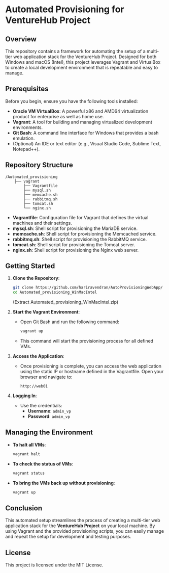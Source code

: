 # Automated Provisioning for VentureHub Project

## Overview

This repository contains a framework for automating the setup of a multi-tier web application stack for the VentureHub Project. Designed for both Windows and macOS (Intel), this project leverages Vagrant and VirtualBox to create a local development environment that is repeatable and easy to manage.

## Prerequisites

Before you begin, ensure you have the following tools installed:

- **Oracle VM VirtualBox**: A powerful x86 and AMD64 virtualization product for enterprise as well as home use.
- **Vagrant**: A tool for building and managing virtualized development environments.
- **Git Bash**: A command line interface for Windows that provides a bash emulation.
- (Optional) An IDE or text editor (e.g., Visual Studio Code, Sublime Text, Notepad++).

## Repository Structure

```
/Automated_provisioning
    ├── vagrant
        ├── Vagrantfile
        ├── mysql.sh
        ├── memcache.sh
        ├── rabbitmq.sh
        ├── tomcat.sh
        └── nginx.sh
```

- **Vagrantfile**: Configuration file for Vagrant that defines the virtual machines and their settings.
- **mysql.sh**: Shell script for provisioning the MariaDB service.
- **memcache.sh**: Shell script for provisioning the Memcached service.
- **rabbitmq.sh**: Shell script for provisioning the RabbitMQ service.
- **tomcat.sh**: Shell script for provisioning the Tomcat server.
- **nginx.sh**: Shell script for provisioning the Nginx web server.

## Getting Started

1. **Clone the Repository**:
   ```bash
   git clone https://github.com/hariravendran/AutoProvisioningWebApp/
   cd Automated_provisioning_WinMacIntel
   ```
   (Extract Automated_provisioning_WinMacIntel.zip)


2. **Start the Vagrant Environment**:
   - Open Git Bash and run the following command:
     ```bash
     vagrant up
     ```
   - This command will start the provisioning process for all defined VMs.

3. **Access the Application**:
   - Once provisioning is complete, you can access the web application using the static IP or hostname defined in the Vagrantfile. Open your browser and navigate to:
     ```
     http://web01
     ```

4. **Logging In**:
   - Use the credentials:
     - **Username**: `admin_vp`
     - **Password**: `admin_vp`

## Managing the Environment

- **To halt all VMs**:
  ```bash
  vagrant halt
  ```

- **To check the status of VMs**:
  ```bash
  vagrant status
  ```

- **To bring the VMs back up without provisioning**:
  ```bash
  vagrant up
  ```

## Conclusion

This automated setup streamlines the process of creating a multi-tier web application stack for the **VentureHub Project** on your local machine. By using Vagrant and the provided provisioning scripts, you can easily manage and repeat the setup for development and testing purposes.

## License

This project is licensed under the MIT License.
